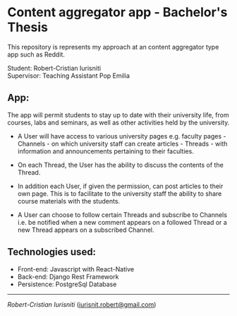# Content aggregator app - Bachelor's Thesis

This repository is represents my approach at an content aggregator type app such as Reddit.

Student: Robert-Cristian Iurisniti  
Supervisor: Teaching Assistant Pop Emilia

## App:
The app will permit students to stay up to date with their university life, from courses, labs and seminars, as well as other activities held by the university.

* A User will have access to various university pages e.g. faculty pages - Channels - on which university staff can create articles - Threads -  with information and announcements pertaining to their faculties.

* On each Thread, the User has the ability to discuss the contents of the Thread.

* In addition each User, if given the permission, can post articles to their own page. This is to facilitate to the university staff the ability to share course materials with the students.

* A User can choose to follow certain Threads and subscribe to Channels i.e. be notified when a new comment appears on a followed Thread or a new Thread appears on a subscribed Channel.

## Technologies used:
* Front-end: Javascript with React-Native
* Back-end: Django Rest Framework
* Persistence: PostgreSql Database

---

_Robert-Cristian Iurisniti_ (iurisnit.robert@gmail.com)
